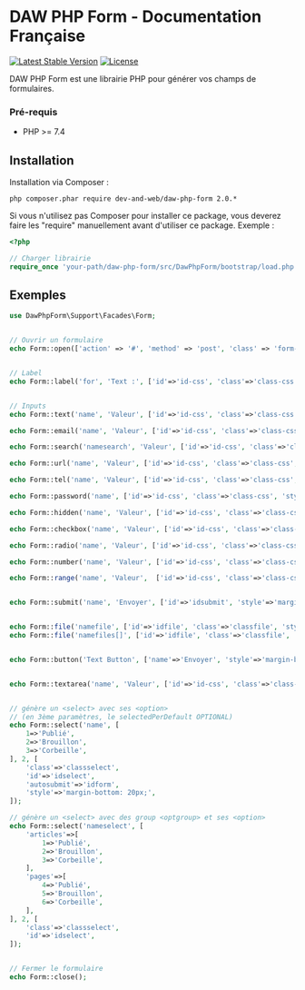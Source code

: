 # DAW PHP Form - Documentation Française

[![Latest Stable Version](https://poser.pugx.org/dev-and-web/daw-php-form/v/stable)](https://packagist.org/packages/dev-and-web/daw-php-form)
[![License](https://poser.pugx.org/dev-and-web/daw-php-form/license)](https://packagist.org/packages/dev-and-web/daw-php-form)

DAW PHP Form est une librairie PHP pour générer vos champs de formulaires.




### Pré-requis

* PHP >= 7.4






## Installation

Installation via Composer :
```
php composer.phar require dev-and-web/daw-php-form 2.0.*
```


Si vous n'utilisez pas Composer pour installer ce package,
vous deverez faire les "require" manuellement avant d'utiliser ce package.
Exemple :
```php
<?php

// Charger librairie
require_once 'your-path/daw-php-form/src/DawPhpForm/bootstrap/load.php';
```






## Exemples

```php
use DawPhpForm\Support\Facades\Form;


// Ouvrir un formulaire
echo Form::open(['action' => '#', 'method' => 'post', 'class' => 'form-edit', 'files' => true]);


// Label
echo Form::label('for', 'Text :', ['id'=>'id-css', 'class'=>'class-css', 'style'=>'margin-bottom: 20px;']);


// Inputs
echo Form::text('name', 'Valeur', ['id'=>'id-css', 'class'=>'class-css', 'style'=>'margin-bottom: 20px;', 'placeholder'=>'Placeholder', 'required'=>true]);

echo Form::email('name', 'Valeur', ['id'=>'id-css', 'class'=>'class-css', 'style'=>'margin-bottom: 20px;', 'placeholder'=>'Placeholder', 'required'=>true]);

echo Form::search('namesearch', 'Valeur', ['id'=>'id-css', 'class'=>'class-css', 'style'=>'margin-bottom: 20px;', 'placeholder'=>'Placeholder', 'required'=>true]);

echo Form::url('name', 'Valeur', ['id'=>'id-css', 'class'=>'class-css', 'style'=>'margin-bottom: 20px;', 'placeholder'=>'Placeholder', 'required'=>true]);

echo Form::tel('name', 'Valeur', ['id'=>'id-css', 'class'=>'class-css', 'style'=>'margin-bottom: 20px;', 'placeholder'=>'Placeholder', 'required'=>true]);

echo Form::password('name', ['id'=>'id-css', 'class'=>'class-css', 'style'=>'margin-bottom: 20px;', 'placeholder'=>'Placeholder', 'required'=>true]);

echo Form::hidden('name', 'Valeur', ['id'=>'id-css', 'class'=>'class-css', 'style'=>'margin-bottom: 20px;']);

echo Form::checkbox('name', 'Valeur', ['id'=>'id-css', 'class'=>'class-css', 'style'=>'margin-bottom: 20px;', 'checked'=>true]);

echo Form::radio('name', 'Valeur', ['id'=>'id-css', 'class'=>'class-css', 'style'=>'margin-bottom: 20px;', 'checked'=>true]);

echo Form::number('name', 'Valeur', ['id'=>'id-css', 'class'=>'class-css', 'style'=>'margin-bottom: 20px;', 'step'=>"2", 'min'=>10, 'max'=>260]);

echo Form::range('name', 'Valeur',  ['id'=>'id-css', 'class'=>'class-css', 'style'=>'margin-bottom: 20px;', 'step'=>"2", 'min'=>10, 'max'=>260]);


echo Form::submit('name', 'Envoyer', ['id'=>'idsubmit', 'style'=>'margin-bottom: 20px;']);


echo Form::file('namefile', ['id'=>'idfile', 'class'=>'classfile', 'style'=>'margin-bottom: 20px;',]);
echo Form::file('namefiles[]', ['id'=>'idfile', 'class'=>'classfile', 'style'=>'margin-bottom: 20px;', 'multiple'=>true]);


echo Form::button('Text Button', ['name'=>'Envoyer', 'style'=>'margin-bottom: 20px;']);


echo Form::textarea('name', 'Valeur', ['id'=>'id-css', 'class'=>'class-css', 'style'=>'margin-bottom: 20px;', 'placeholder'=>'Ecrivez...', 'required'=>true]);


// génère un <select> avec ses <option>
// (en 3ème paramètres, le selectedPerDefault OPTIONAL)
echo Form::select('name', [
    1=>'Publié',
    2=>'Brouillon',
    3=>'Corbeille',
], 2, [
    'class'=>'classselect',
    'id'=>'idselect',
    'autosubmit'=>'idform',
    'style'=>'margin-bottom: 20px;',
]);

// génère un <select> avec des group <optgroup> et ses <option>
echo Form::select('nameselect', [
    'articles'=>[
        1=>'Publié',
        2=>'Brouillon',
        3=>'Corbeille',
    ],
    'pages'=>[
        4=>'Publié',
        5=>'Brouillon',
        6=>'Corbeille',
    ],
], 2, [
    'class'=>'classselect',
    'id'=>'idselect',
]);


// Fermer le formulaire
echo Form::close();
```

